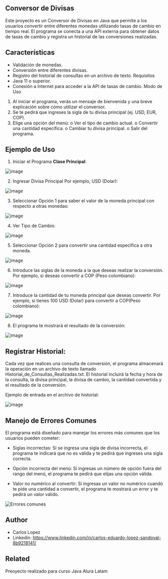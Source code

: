 ## Conversor de Divisas

Este proyecto es un Conversor de Divisas en Java que permite a los usuarios convertir entre diferentes monedas utilizando tasas de cambio en tiempo real. El programa se conecta a una API externa para obtener datos de tasas de cambio y registra un historial de las conversiones realizadas.

## Características

* Validación de monedas.
* Conversión entre diferentes divisas.
* Registro del historial de consultas en un archivo de texto.
Requisitos
* Java 11 o superior.
* Conexión a Internet para acceder a la API de tasas de cambio.
Modo de Uso
1. Al iniciar el programa, verás un mensaje de bienvenida y una breve explicación sobre cómo utilizar el conversor.
2. Se te pedirá que ingreses la sigla de tu divisa principal (ej. USD, EUR, COP).
3. Elige una opción del menú:
o Ver el tipo de cambio actual.
o Convertir una cantidad específica.
o Cambiar tu divisa principal.
o Salir del programa.
## Ejemplo de Uso
1. Iniciar el Programa **Clase Principal**:
   
   
![image](https://github.com/user-attachments/assets/51651864-0667-423b-aa10-9dd48314ef2e)



2. Ingresar Divisa Principal Por ejemplo, USD (Dolar):
   
![image](https://github.com/user-attachments/assets/af45a72e-57da-4d77-a4bd-01f1cf8f0e1d)

3. Seleccionar Opción 1 para saber el valor de la moneda principal con respecto a otras monedas:
 
![image](https://github.com/user-attachments/assets/e1a978c4-ae65-4e98-917d-81408b5900bc)

4. Ver Tipo de Cambio:

![image](https://github.com/user-attachments/assets/3828e5f1-7515-4e89-b9bd-ed6b50d709d3)

5. Seleccionar Opción 2 para convertir una cantidad especifica a otra moneda.

![image](https://github.com/user-attachments/assets/3f480fda-89de-421f-933f-7c03850959d7)

6. Introduce las siglas de la moneda a la que deseas realizar la conversión. Por ejemplo, si deseas convertir a COP (Peso colombiano):

![image](https://github.com/user-attachments/assets/db8cd2b6-6274-4db3-8d32-8f69ea010e54)

7. Introduce la cantidad de tu moneda principal que deseas convertir. Por ejemplo, si tienes 100 USD (Dolar) para convertir a COP(Peso colombiano):

![image](https://github.com/user-attachments/assets/869ae6ec-7a42-4c4c-b766-3d02c9fed0f2)

8. El programa te mostrará el resultado de la conversión:

![image](https://github.com/user-attachments/assets/0b0ffd11-104f-40d6-8fb7-8bba200d61e3)

## Registrar Historial:
Cada vez que realices una consulta de conversión, el programa almacenará la operación en un archivo de texto llamado Historial_de_Consultas_Realizadas.txt. El historial incluirá la fecha y hora de la consulta, la divisa principal, la divisa de cambio, la cantidad convertida y el resultado de la conversión.

Ejemplo de entrada en el archivo de historial:

![image](https://github.com/user-attachments/assets/2cc7e955-ff0a-418b-8a35-f7e065fb45b7)



## Manejo de Errores Comunes
El programa está diseñado para manejar los errores más comunes que los usuarios pueden cometer:

- Siglas incorrectas: Si se ingresa una sigla de divisa incorrecta, el programa te indicará que no es válida y te pedirá que ingreses una sigla correcta.


- Opción incorrecta del menú: Si ingresas un número de opción fuera del rango del menú, el programa te pedirá que elijas una opción válida.

- Valor no numérico al convertir: Si ingresas un valor no numérico cuando te pide una cantidad a convertir, el programa te mostrará un error y te pedirá un valor válido.

![Errores comunes](https://github.com/user-attachments/assets/dbd21365-a097-49c2-ab75-47125fd5da81)
## Author

- Carlos Lopez 
- Linkedin: https://www.linkedin.com/in/carlos-eduardo-lopez-sandoval-8b9218141/ 


## Related

Preoyecto realizado para curso Java Alura Latam 
